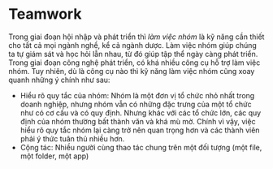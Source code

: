 # Teamwork
Trong giai đoạn hội nhập và phát triển thì *làm việc nhóm* là kỹ năng cần thiết cho tất cả mọi ngành nghề, kể cả ngành dược. Làm việc nhóm giúp chúng ta tự giám sát và học hỏi lẫn nhau, từ đó giúp tập thể ngày càng phát triển.
Trong giai đoạn công nghệ phát triển, có khá nhiều công cụ hỗ trợ làm việc nhóm. Tuy nhiên, dù là công cụ nào thì kỹ năng làm việc nhóm cũng xoay quanh những ý chính như sau:
- Hiểu rõ quy tắc của nhóm:
Nhóm là một đơn vị tổ chức nhỏ nhất trong doanh nghiệp, nhưng nhóm vẫn có những đặc trưng của một tổ chức như có cơ cấu và có quy định. Nhưng khác với các tổ chức lớn, các quy định của nhóm thường bất thành văn và khá mù mờ. Chính vì vậy, việc hiểu rõ quy tắc nhóm lại càng trở nên quan trọng hơn và các thành viên phải ý thức tuân thủ nhiều hơn.
- Cộng tác:
Nhiều người cùng thao tác chung trên một đối tượng (một file, một folder, một app)